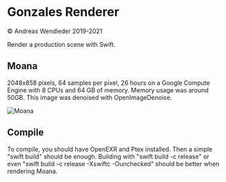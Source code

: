 # Gonzales Renderer

© Andreas Wendleder 2019-2021

Render a production scene with Swift.

## Moana

2048x858 pixels, 64 samples per pixel, 26 hours on a Google Compute Engine with
8 CPUs and 64 GB of memory. Memory usage was around 50GB.
This image was denoised with OpenImageDenoise.

![Moana](Images/moana.png)

## Compile

To compile, you should have OpenEXR and Ptex installed.
Then a simple "swift build" should be enough.
Building with "swift build -c release" or even "swift build -c release -Xswiftc -Ounchecked" should be better when rendering Moana.
